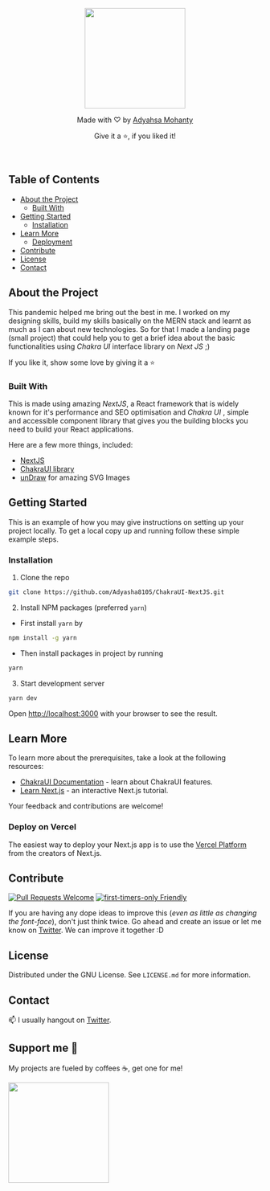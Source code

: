 <p align="center">
  <a href="https://chakra-ui-next-js.vercel.app">
      <img width="200" src="https://user-images.githubusercontent.com/54095539/120164025-c03a1380-c217-11eb-80e9-c8d31c7e6aa7.png" class="loaded">
  </a>
</p> 
<p align="center">Made with ♡ by <a href="https://www.adyablogs.tech/">Adyahsa Mohanty</a></p>
<p align="center">Give it a ⭐, if you liked it!</p>

<br />

## Table of Contents

- [About the Project](#about-the-project)
  - [Built With](#built-with)
- [Getting Started](#getting-started)
  - [Installation](#installation)
- [Learn More](#learn-more)
  - [Deployment](#deploy-on-vercel)
- [Contribute](#contribute)
- [License](#license)
- [Contact](#contact)

## About the Project

This pandemic helped me bring out the best in me. I worked on my designing skills, build my skills basically on the MERN stack and learnt as much as I can about new technologies.
So for that I made a landing page (small project) that could help you to get a brief idea about the basic functionalities using *Chakra UI* interface library on *Next JS* ;)

If you like it, show some love by giving it a ⭐

### Built With

This is made using amazing *NextJS*, a React framework that is widely known for it's performance and SEO optimisation and *Chakra UI* , simple and accessible component library that gives you the building blocks you need to build your React applications.

Here are a few more things, included:

- [NextJS](https://nextjs.org/)
- [ChakraUI library](https://chakra-ui.com/)
- [unDraw](https://undraw.co/) for amazing SVG Images

## Getting Started

This is an example of how you may give instructions on setting up your project locally. To get a local copy up and running follow these simple example steps.

### Installation

1. Clone the repo

```sh
git clone https://github.com/Adyasha8105/ChakraUI-NextJS.git
```

2. Install NPM packages (preferred `yarn`)

- First install `yarn` by

```sh
npm install -g yarn
```

- Then install packages in project by running

```sh
yarn
```

3. Start development server

```sh
yarn dev
```

Open [http://localhost:3000](http://localhost:3000) with your browser to see the result.

## Learn More

To learn more about the prerequisites, take a look at the following resources:

- [ChakraUI Documentation](https://chakra-ui.com/docs/getting-started) - learn about ChakraUI features.
- [Learn Next.js](https://nextjs.org/learn) - an interactive Next.js tutorial.

Your feedback and contributions are welcome!

### Deploy on Vercel

The easiest way to deploy your Next.js app is to use the [Vercel Platform](https://vercel.com/new?utm_medium=default-template&filter=next.js&utm_source=create-next-app&utm_campaign=create-next-app-readme) from the creators of Next.js.

## Contribute

[![Pull Requests Welcome](https://img.shields.io/badge/PRs-welcome-brightgreen.svg?style=flat)](http://makeapullrequest.com)
[![first-timers-only Friendly](https://img.shields.io/badge/first--timers--only-friendly-blue.svg)](http://www.firsttimersonly.com/)

If you are having any dope ideas to improve this (_even as little as changing the font-face_), don't just think twice. Go ahead and create an issue or let me know on [Twitter](https://twitter.com/Adyasha8105). We can improve it together :D

## License

Distributed under the GNU License. See `LICENSE.md` for more information.

## Contact

📫 I usually hangout on [Twitter](https://twitter.com/Adyasha8105).

## Support me 🙌

My projects are fueled by coffees ☕, get one for me!

  <a href="https://www.buymeacoffee.com/Adyasha8105">
      <img width="200" src="https://res.cloudinary.com/practicaldev/image/fetch/s--8vsiOGpo--/c_limit%2Cf_auto%2Cfl_progressive%2Cq_auto%2Cw_880/https://github.com/appcraftstudio/buymeacoffee/raw/master/Images/snapshot-bmc-button.png" class="loaded">
  </a>
